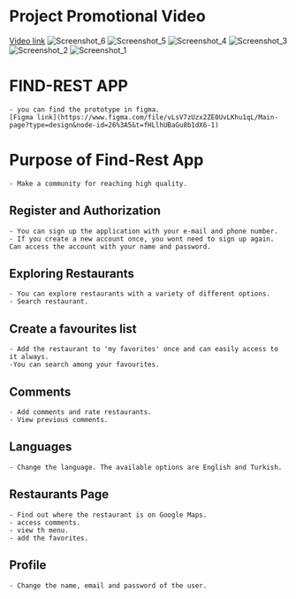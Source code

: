 # Project Promotional Video
[Video link]([https://www.figma.com/file/vLsV7zUzx2ZE0UvLKhu1qL/Main-page?type=design&node-id=26%3A5&t=fHLlhUBaGu8b1dX6-1](https://www.youtube.com/watch?v=rgd4QHxrbMs))
![Screenshot_6](https://github.com/user-attachments/assets/5b0f9f8f-bcff-47e6-8449-672184098180)
![Screenshot_5](https://github.com/user-attachments/assets/4c8e4e65-3581-4b93-af7a-fe012d8c7afc)
![Screenshot_4](https://github.com/user-attachments/assets/1f46298b-043f-4f1f-919a-03f8e28a93be)
![Screenshot_3](https://github.com/user-attachments/assets/4d1079a1-f20d-4ae8-a07c-806d24e6c058)
![Screenshot_2](https://github.com/user-attachments/assets/2a71fe59-dd24-4911-8459-dc52286004c6)
![Screenshot_1](https://github.com/user-attachments/assets/d283674f-25f1-417d-9b32-3bf46c0fb51d)


# FIND-REST APP
    - you can find the prototype in figma.
    [Figma link](https://www.figma.com/file/vLsV7zUzx2ZE0UvLKhu1qL/Main-page?type=design&node-id=26%3A5&t=fHLlhUBaGu8b1dX6-1)

# Purpose of Find-Rest App
    - Make a community for reaching high quality.

 ## Register and Authorization
    - You can sign up the application with your e-mail and phone number.
    - If you create a new account once, you wont need to sign up again. Can access the account with your name and password. 
    

## Exploring Restaurants 
    - You can explore restaurants with a variety of different options.
    - Search restaurant.
    
## Create a favourites list 
    - Add the restaurant to 'my favorites' once and can easily access to it always.
    -You can search among your favourites.

## Comments
    - Add comments and rate restaurants.
    - View previous comments.

## Languages
    - Change the language. The available options are English and Turkish. 

## Restaurants Page
    - Find out where the restaurant is on Google Maps.
    - access comments.
    - view th menu.
    - add the favorites.

## Profile
    - Change the name, email and password of the user.



